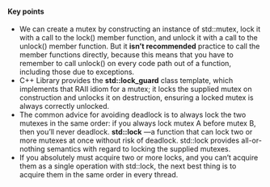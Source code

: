 #### Key points

- We can create a mutex by constructing an instance of std::mutex, lock it with a call to the lock() member function, and unlock it with a call to the unlock() member
function. But it **isn’t recommended** practice to call the member functions directly, because this means that you have to remember to call unlock() on every code path out of a function, including those due to exceptions.
- C++ Library provides the **std::lock_guard** class template, which implements that RAII idiom for a mutex; it locks the supplied mutex on construction and unlocks it on destruction, ensuring a locked mutex is always correctly unlocked.
-  The common advice for avoiding deadlock is to always lock the two mutexes in the same order: if you always lock mutex A before mutex B, then you’ll never deadlock. **std::lock** —a function that can lock two or more mutexes at once without risk of
deadlock. std::lock provides all-or-nothing semantics with regard to locking the supplied mutexes.
- If you absolutely must acquire two or more locks, and you can’t acquire them as a single operation with std::lock, the next best thing is to acquire them in the same order in every thread.
